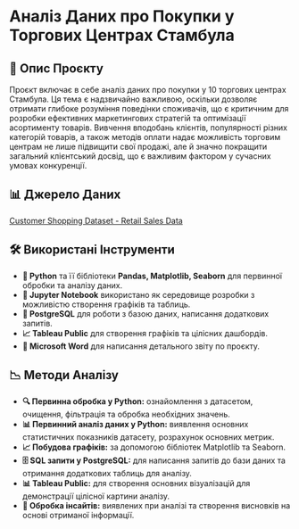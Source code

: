 # Аналіз Даних про Покупки у Торгових Центрах Стамбула

## 📝 Опис Проєкту

Проєкт включає в себе аналіз даних про покупки у 10 торгових центрах Стамбула. Ця тема є надзвичайно важливою, оскільки дозволяє отримати глибоке розуміння поведінки споживачів, що є критичним для розробки ефективних маркетингових стратегій та оптимізації асортименту товарів. Вивчення вподобань клієнтів, популярності різних категорій товарів, а також методів оплати надає можливість торговим центрам не лише підвищити свої продажі, але й значно покращити загальний клієнтський досвід, що є важливим фактором у сучасних умовах конкуренції.

## 📊 Джерело Даних

[Customer Shopping Dataset - Retail Sales Data](https://www.kaggle.com/datasets/mehmettahiraslan/customer-shopping-dataset/data)

## 🛠️ Використані Інструменти

- **🐍 Python** та її бібліотеки **Pandas, Matplotlib, Seaborn** для первинної обробки та аналізу даних.
- **📓 Jupyter Notebook** використано як середовище розробки з можливістю створення графіків та таблиць.
- **🐘 PostgreSQL** для роботи з базою даних, написання додаткових запитів.
- **📈 Tableau Public** для створення графіків та цілісних дашбордів.
- **📝 Microsoft Word** для написання детального звіту по проєкту.

## 📉 Методи Аналізу

- **🔍 Первинна обробка у Python:** ознайомлення з датасетом, очищення, фільтрація та обробка необхідних значень.
- **📊 Первинний аналіз даних у Python:** виявлення основних статистичних показників датасету, розрахунок основних метрик.
- **📈 Побудова графіків:** за допомогою бібліотек Matplotlib та Seaborn.
- **🗄️ SQL запити у PostgreSQL:** для написання запитів до бази даних та отримання додаткових таблиць для аналізу.
- **📊 Tableau Public:** для створення основних візуалізацій для демонстрації цілісної картини аналізу.
- **📑 Обробка інсайтів:** виявлених при аналізі та створення висновків на основі отриманої інформації.
